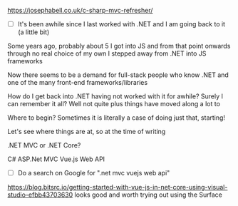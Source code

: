 https://josephabell.co.uk/c-sharp-mvc-refresher/

- [ ] It's been awhile since I last worked with .NET and I am going back to it (a little bit)

Some years ago, probably about 5 I got into JS and from that point onwards through no real choice of my own I stepped away from .NET into JS frameworks

Now there seems to be a demand for full-stack people who know .NET and one of the many front-end frameworks/libraries

How do I get back into .NET having not worked with it for awhile? Surely I can remember it all? Well not quite plus things have moved along a lot to

Where to begin? Sometimes it is literally a case of doing just that, starting!

Let's see where things are at, so at the time of writing

.NET MVC or .NET Core?

C#
ASP.Net MVC
Vue.js
Web API

- [ ] Do a search on Google for ".net mvc vuejs web api"

https://blog.bitsrc.io/getting-started-with-vue-js-in-net-core-using-visual-studio-efbb43703630 looks good and worth trying out using the Surface

